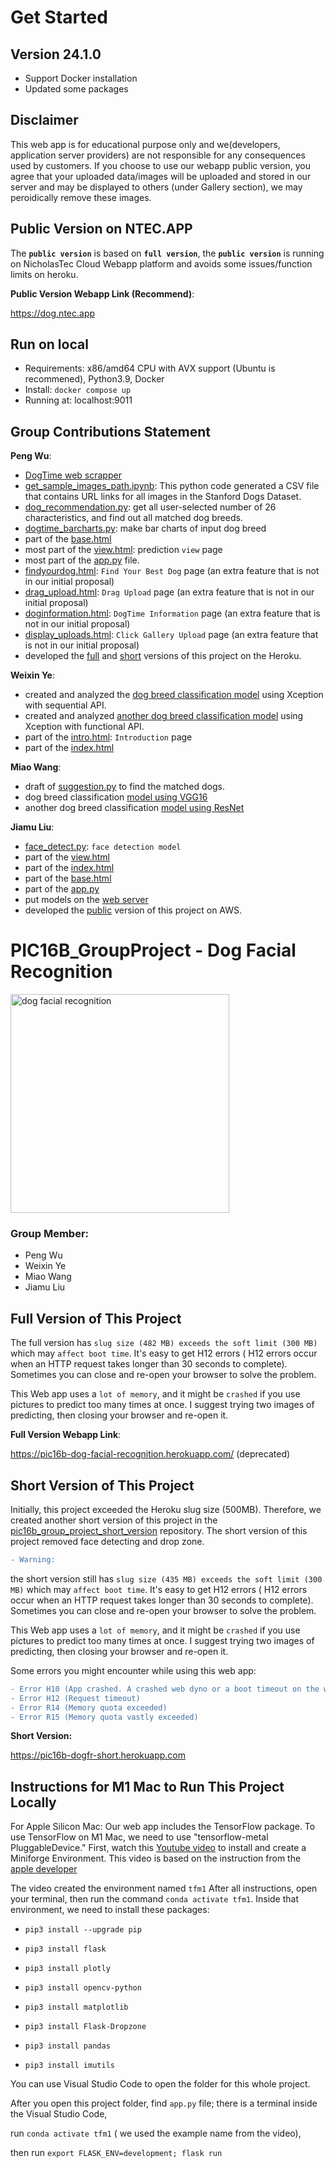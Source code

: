# Get Started

## Version 24.1.0
- Support Docker installation
- Updated some packages

## Disclaimer

This web app is for educational purpose only and we(developers, application server providers) are not responsible for any consequences used by customers. If you choose to use our webapp public version,
you agree that your uploaded data/images will be uploaded and stored in our server and may be displayed to others (under Gallery section), we may peroidically remove these images.

## Public Version on NTEC.APP

The **`public version`** is based on **`full version`**, the **`public version`** is running on NicholasTec Cloud Webapp platform and avoids some issues/function limits on heroku.

**Public Version Webapp Link (Recommend)**:

https://dog.ntec.app

## Run on local

- Requirements: x86/amd64 CPU with AVX support (Ubuntu is recommened), Python3.9, Docker
- Install: `docker compose up`
- Running at: localhost:9011


## **Group Contributions Statement**

**Peng Wu**:

- [DogTime web scrapper](https://github.com/PengWu2626/PIC16B_GroupProject/tree/main/DogTime_scraper)
- [get_sample_images_path.ipynb](https://github.com/PengWu2626/PIC16B_GroupProject/blob/main/data/get_sample_images_path.ipynb): This python code generated a CSV file that contains URL links for all images in the Stanford Dogs Dataset.
- [dog_recommendation.py](https://github.com/PengWu2626/PIC16B_GroupProject/blob/main/src/dog_recommendation.py): get all user-selected number of 26 characteristics, and find out all matched dog breeds.
- [dogtime_barcharts.py](https://github.com/PengWu2626/PIC16B_GroupProject/blob/main/src/dogtime_barcharts.py): make bar charts of input dog breed
- part of the [base.html](https://github.com/PengWu2626/PIC16B_GroupProject/blob/main/templates/base.html)
- most part of the [view.html](https://github.com/PengWu2626/PIC16B_GroupProject/blob/main/templates/view.html): prediction `view` page
- most part of the [app.py](https://github.com/PengWu2626/PIC16B_GroupProject/blob/main/app.py) file.
- [findyourdog.html](https://github.com/PengWu2626/PIC16B_GroupProject/blob/main/templates/findyourdog.html): `Find Your Best Dog` page (an extra feature that is not in our initial proposal)
- [drag_upload.html](https://github.com/PengWu2626/PIC16B_GroupProject/blob/main/templates/drag_upload.html): `Drag Upload` page (an extra feature that is not in our initial proposal)
- [doginformation.html](https://github.com/PengWu2626/PIC16B_GroupProject/blob/main/templates/doginformation.html): `DogTime Information` page (an extra feature that is not in our initial proposal)
- [display_uploads.html](https://github.com/PengWu2626/PIC16B_GroupProject/blob/main/templates/display_uploads.html): `Click Gallery Upload` page (an extra feature that is not in our initial proposal)
- developed the [full](https://pic16b-dog-facial-recognition.herokuapp.com/) and [short](https://pic16b-dogfr-short.herokuapp.com) versions of this project on the Heroku.

**Weixin Ye**:

- created and analyzed the [dog breed classification model](https://github.com/PengWu2626/PIC16B_GroupProject/blob/main/data/Model1.ipynb) using Xception with sequential API.
- created and analyzed [another dog breed classification model](https://github.com/PengWu2626/PIC16B_GroupProject/blob/main/data/Model2.ipynb) using Xception with functional API.
- part of the [intro.html](https://github.com/PengWu2626/PIC16B_GroupProject/blob/main/templates/intro.html): `Introduction` page
- part of the [index.html](https://github.com/PengWu2626/PIC16B_GroupProject/blob/main/templates/index.html)

**Miao Wang**:

- draft of [suggestion.py](https://github.com/PengWu2626/pic16b_group_project_short_version/blob/main/src/suggestion.py) to find the matched dogs.
- dog breed classification [model using VGG16](https://github.com/PengWu2626/PIC16B_GroupProject/blob/main/data/vgg16%20and%20ResNet.ipynb)
- another dog breed classification [model using ResNet](https://github.com/PengWu2626/PIC16B_GroupProject/blob/main/data/vgg16%20and%20ResNet.ipynb)

**Jiamu Liu**:

- [face_detect.py](https://github.com/PengWu2626/PIC16B_GroupProject/blob/main/src/face_detect.py): `face detection model`
- part of the [view.html](https://github.com/PengWu2626/PIC16B_GroupProject/blob/main/templates/view.html)
- part of the [index.html](https://github.com/PengWu2626/PIC16B_GroupProject/blob/main/templates/index.html)
- part of the [base.html](https://github.com/PengWu2626/PIC16B_GroupProject/blob/main/templates/base.html)
- part of the [app.py](https://github.com/PengWu2626/PIC16B_GroupProject/blob/main/app.py)
- put models on the [web server](https://dogfr.nicholastec.com/data/)
- developed the [public](https://dog.ntec.app) version of this project on AWS.

# PIC16B_GroupProject - Dog Facial Recognition

<img src="https://humanepro.org/sites/default/files/styles/article_new/public/images/post/Scoop_FaceValue_cover.jpg" alt="dog facial recognition" width="350"/>

### Group Member:

- Peng Wu
- Weixin Ye
- Miao Wang
- Jiamu Liu

## Full Version of This Project

The full version has `slug size (482 MB) exceeds the soft limit (300 MB)` which may `affect boot time`.
It's easy to get H12 errors ( H12 errors occur when an HTTP request takes longer than 30 seconds to complete).
Sometimes you can close and re-open your browser to solve the problem.

This Web app uses a `lot of memory`, and it might be `crashed` if you use pictures to predict too many times at once. I suggest trying two images of predicting, then closing your browser and re-open it.

**Full Version Webapp Link**:

https://pic16b-dog-facial-recognition.herokuapp.com/  (deprecated)

## Short Version of This Project

Initially, this project exceeded the Heroku slug size (500MB). Therefore, we created another short version of this project in the [pic16b_group_project_short_version](https://github.com/PengWu2626/pic16b_group_project_short_version) repository. The short version of this project removed face detecting and drop zone.

```diff
- Warning:
```

the short version still has `slug size (435 MB) exceeds the soft limit (300 MB)` which may `affect boot time`.
It's easy to get H12 errors ( H12 errors occur when an HTTP request takes longer than 30 seconds to complete).
Sometimes you can close and re-open your browser to solve the problem.

This Web app uses a `lot of memory`, and it might be `crashed` if you use pictures to predict too many times at once. I suggest trying two images of predicting, then closing your browser and re-open it.

Some errors you might encounter while using this web app:

```diff
- Error H10 (App crashed. A crashed web dyno or a boot timeout on the web dyno will present this error.)
- Error H12 (Request timeout)
- Error R14 (Memory quota exceeded)
- Error R15 (Memory quota vastly exceeded)

```

**Short Version:**

https://pic16b-dogfr-short.herokuapp.com

## Instructions for M1 Mac to Run This Project Locally

For Apple Silicon Mac:
Our web app includes the TensorFlow package. To use TensorFlow on M1 Mac, we need to use "tensorflow-metal PluggableDevice."
First, watch this [Youtube video](https://www.youtube.com/watch?v=Qu1QitU6GXA) to install and create a Miniforge Environment.
This video is based on the instruction from the [apple developer](https://developer.apple.com/metal/tensorflow-plugin/)

The video created the environment named `tfm1`
After all instructions, open your terminal, then run the command `conda activate tfm1`.
Inside that environment,
we need to install these packages:

- `pip3 install --upgrade pip`

- `pip3 install flask`

- `pip3 install plotly`

- `pip3 install opencv-python`

- `pip3 install matplotlib`

- `pip3 install Flask-Dropzone`

- `pip3 install pandas`

- `pip3 install imutils`

You can use Visual Studio Code to open the folder for this whole project.

After you open this project folder, find `app.py` file; there is a terminal inside the Visual Studio Code,

run `conda activate tfm1` ( we used the example name from the video),

then run `export FLASK_ENV=development; flask run`
